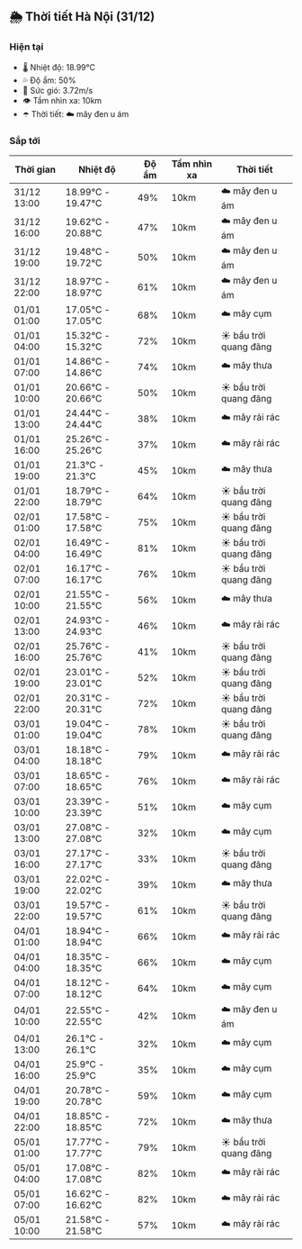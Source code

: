 ## 🌦️ Thời tiết Hà Nội (31/12)

### Hiện tại

- 🌡️ Nhiệt độ: 18.99℃
- 💦 Độ ẩm: 50%
- 💨 Sức gió: 3.72m/s
- 👁️ Tầm nhìn xa: 10km
- ☂️ Thời tiết: ☁️ mây đen u ám

### Sắp tới

| Thời gian | Nhiệt độ | Độ ẩm | Tầm nhìn xa | Thời tiết |
| --- | --- | --- | --- | --- |
| 31/12 13:00 | 18.99℃ - 19.47℃ | 49% | 10km | ☁️ mây đen u ám |
| 31/12 16:00 | 19.62℃ - 20.88℃ | 47% | 10km | ☁️ mây đen u ám |
| 31/12 19:00 | 19.48℃ - 19.72℃ | 50% | 10km | ☁️ mây đen u ám |
| 31/12 22:00 | 18.97℃ - 18.97℃ | 61% | 10km | ☁️ mây đen u ám |
| 01/01 01:00 | 17.05℃ - 17.05℃ | 68% | 10km | ☁️ mây cụm |
| 01/01 04:00 | 15.32℃ - 15.32℃ | 72% | 10km | ☀️ bầu trời quang đãng |
| 01/01 07:00 | 14.86℃ - 14.86℃ | 74% | 10km | ☁️ mây thưa |
| 01/01 10:00 | 20.66℃ - 20.66℃ | 50% | 10km | ☀️ bầu trời quang đãng |
| 01/01 13:00 | 24.44℃ - 24.44℃ | 38% | 10km | ☁️ mây rải rác |
| 01/01 16:00 | 25.26℃ - 25.26℃ | 37% | 10km | ☁️ mây rải rác |
| 01/01 19:00 | 21.3℃ - 21.3℃ | 45% | 10km | ☁️ mây thưa |
| 01/01 22:00 | 18.79℃ - 18.79℃ | 64% | 10km | ☀️ bầu trời quang đãng |
| 02/01 01:00 | 17.58℃ - 17.58℃ | 75% | 10km | ☀️ bầu trời quang đãng |
| 02/01 04:00 | 16.49℃ - 16.49℃ | 81% | 10km | ☀️ bầu trời quang đãng |
| 02/01 07:00 | 16.17℃ - 16.17℃ | 76% | 10km | ☀️ bầu trời quang đãng |
| 02/01 10:00 | 21.55℃ - 21.55℃ | 56% | 10km | ☁️ mây thưa |
| 02/01 13:00 | 24.93℃ - 24.93℃ | 46% | 10km | ☁️ mây rải rác |
| 02/01 16:00 | 25.76℃ - 25.76℃ | 41% | 10km | ☀️ bầu trời quang đãng |
| 02/01 19:00 | 23.01℃ - 23.01℃ | 52% | 10km | ☀️ bầu trời quang đãng |
| 02/01 22:00 | 20.31℃ - 20.31℃ | 72% | 10km | ☀️ bầu trời quang đãng |
| 03/01 01:00 | 19.04℃ - 19.04℃ | 78% | 10km | ☀️ bầu trời quang đãng |
| 03/01 04:00 | 18.18℃ - 18.18℃ | 79% | 10km | ☁️ mây rải rác |
| 03/01 07:00 | 18.65℃ - 18.65℃ | 76% | 10km | ☁️ mây rải rác |
| 03/01 10:00 | 23.39℃ - 23.39℃ | 51% | 10km | ☁️ mây cụm |
| 03/01 13:00 | 27.08℃ - 27.08℃ | 32% | 10km | ☁️ mây cụm |
| 03/01 16:00 | 27.17℃ - 27.17℃ | 33% | 10km | ☀️ bầu trời quang đãng |
| 03/01 19:00 | 22.02℃ - 22.02℃ | 39% | 10km | ☁️ mây thưa |
| 03/01 22:00 | 19.57℃ - 19.57℃ | 61% | 10km | ☀️ bầu trời quang đãng |
| 04/01 01:00 | 18.94℃ - 18.94℃ | 66% | 10km | ☁️ mây rải rác |
| 04/01 04:00 | 18.35℃ - 18.35℃ | 66% | 10km | ☁️ mây cụm |
| 04/01 07:00 | 18.12℃ - 18.12℃ | 64% | 10km | ☁️ mây cụm |
| 04/01 10:00 | 22.55℃ - 22.55℃ | 42% | 10km | ☁️ mây đen u ám |
| 04/01 13:00 | 26.1℃ - 26.1℃ | 32% | 10km | ☁️ mây cụm |
| 04/01 16:00 | 25.9℃ - 25.9℃ | 35% | 10km | ☁️ mây cụm |
| 04/01 19:00 | 20.78℃ - 20.78℃ | 59% | 10km | ☁️ mây cụm |
| 04/01 22:00 | 18.85℃ - 18.85℃ | 72% | 10km | ☁️ mây thưa |
| 05/01 01:00 | 17.77℃ - 17.77℃ | 79% | 10km | ☀️ bầu trời quang đãng |
| 05/01 04:00 | 17.08℃ - 17.08℃ | 82% | 10km | ☁️ mây rải rác |
| 05/01 07:00 | 16.62℃ - 16.62℃ | 82% | 10km | ☁️ mây rải rác |
| 05/01 10:00 | 21.58℃ - 21.58℃ | 57% | 10km | ☁️ mây rải rác |
